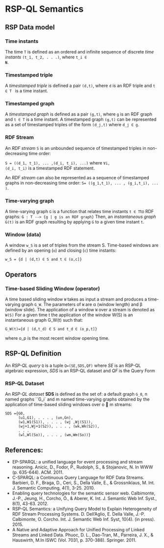 # RSP-QL Semantics

## RSP Data model

### Time instants
The time `T` is defined as an ordered and infinite sequence of discrete *time instants* `(t_1, t_2, . . .)`, 
where <code>t_i &isin; **N**</code>.  

### Timestamped triple
A *timestamped triple* is defined a pair `(d,t)`, where `d` is an RDF triple and <code>t &isin; T </code> is a time instant.

### Timestamped graph
A *timestamped graph* is defined as a pair `(g,t)`, where `g` is an RDF graph and <code>t &isin; T</code> is a time instant. 
A timestamped graph `(g,t)` can be represented as a set of timestamped triples of the form `(d_j,t)` where <code>d_j &isin; g</code>.

### RDF Stream
An *RDF stream* `S` is an unbounded sequence of timestamped triples in non-decreasing time order: 

`S = ((d_1, t_1), ... ,(d_i, t_i), ...)` where <code>&forall;i, (d_i, t_i)</code> is a timestamped RDF statement.

An *RDF stream* can also be represented as a sequence of timestamped graphs in non-decreasing time order:
`S= ((g_1,t_1), ... , (g_i,t_i), ... )`. 

### Time-varying graph
A time-varying graph `G` is a function that relates time instants <code>t &isin; T</code>to RDF graphs:
`G : T --> {g | g is an RDF graph}`
Then, an *instantaneous graph* `G(t)` is an RDF graph resulting by applying `G` to a given time instant `t`.

### Window (data)
A window `w_S` is a set of triples from the stream S. Time-based windows are defined by an opening (`o`) and closing (`c`) time instants:

<code>w_S = {d | (d,t) &isin; S and t &isin; (o,c]}</code>


## Operators

### Time-based Sliding Window (operator)
A time based sliding window `W` takes as input a stream and produces a time-varying graph `G_W`. The parameters of `W` are &alpha; (window length) and &beta; (window slide). The application of a window `W` over a stream is denoted as `W(S)`
For a given time t the application of the window W(S) is an instantaneous graph G_W(t) such that:

<code>G_W(t)={d | (d,t_d) &isin; S and t_d &isin; (o_p,t]}</code>

where o_p is the most recent window opening time.

## RSP-QL Definition

An *RSP-QL query* `Q` is a tuple `Q=(SE,SDS,QF)` where *SE* is an RSP-QL algebraic expression, 
*SDS* is an RSP-QL dataset and *QF* is the Query Form

### RSP-QL Dataset
An *RSP-QL dataset* **SDS** is defined as the set of: a default graph `G_0`, n named graphs ``G_i` and m named
time-varying graphs obtained by the application of time-based sliding windows over o  m streams:
```
SDS ={G0,
      (u1,G1), . . . , (un,Gn),
      (w1,W1(S1)), . . . , (wj ,Wj(S1)),
      (wj+1,Wj+1(S2)), . . . , (wk,Wk(S2)),
      . . .
      (wl,Wl(So)), . . . , (wm,Wm(So))}
```

## References:
* EP-SPARQL: a unified language for event processing and stream reasoning.
Anicic, D., Fodor, P., Rudolph, S., & Stojanovic, N. In WWW (p. 635-644). ACM. 2011.
* C-SPARQL: a Continuous Query Language for RDF Data Streams. 
Barbieri, D. F., Braga, D., Ceri, S., Della Valle, E., & Grossniklaus, M. Int. J. Semantic Computing, 4(1), 3-25. 2010.
* Enabling query technologies for the semantic sensor web. 
Calbimonte, J.-P., Jeung, H., Corcho, Ó., & Aberer, K. Int. J. Semantic Web Inf. Syst., 8(1), 43-63. 2012.
* RSP-QL Semantics: a Unifying Query Model to Explain Heterogeneity of RDF Stream Processing Systems. 
D. Dell’Aglio, E. Della Valle, J.-P. Calbimonte, O. Corcho. Int. J. Semantic Web Inf. Syst, 10(4). (in press). 2015.
* A Native and Adaptive Approach for Unified Processing of Linked Streams and Linked Data.
Phuoc, D. L., Dao-Tran, M., Parreira, J. X., & Hauswirth, M.In ISWC (Vol. 7031, p. 370-388). Springer. 2011.
